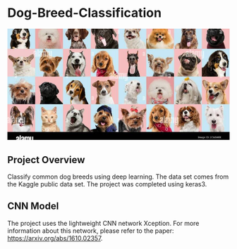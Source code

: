 # Dog-Breed-Classification
![cover](./cover.jpg)

## Project Overview
Classify common dog breeds using deep learning. The data set comes from the Kaggle public data set. The project was completed using keras3.

## CNN Model
The project uses the lightweight CNN network Xception. For more information about this network, please refer to the paper: https://arxiv.org/abs/1610.02357.